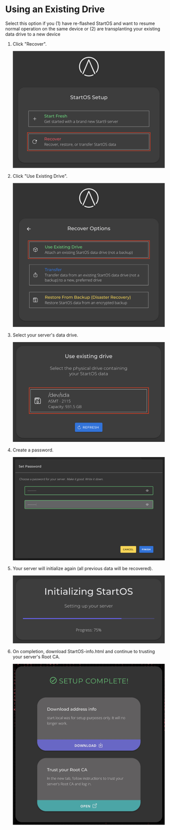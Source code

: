 # Using an Existing Drive

Select this option if you (1) have re-flashed StartOS and want to resume normal operation on the same device or (2) are transplanting your existing data drive to a new device

1. Click "Recover".

   ![Recover](./assets/recover.jpg)

1. Click "Use Existing Drive".

   ![Use Existing Drive](./assets/recover-existing.jpg)

1. Select your server's data drive.

   ![Select Data Drive](./assets/recover-existing-select.jpg)

1. Create a password.

   ![Set Password](./assets/password-set.jpg)

1. Your server will initialize again (all previous data will be recovered).

   ![StartOS Initializing](./assets/initializing.jpg)

1. On completion, download StartOS-info.html and continue to trusting your server's Root CA.

   ![Initialization Complete](./assets/complete.jpg)
